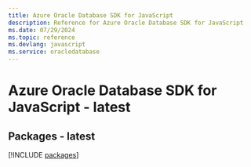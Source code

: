```yaml
---
title: Azure Oracle Database SDK for JavaScript
description: Reference for Azure Oracle Database SDK for JavaScript
ms.date: 07/29/2024
ms.topic: reference
ms.devlang: javascript
ms.service: oracledatabase
---
```

# Azure Oracle Database SDK for JavaScript - latest
## Packages - latest
[!INCLUDE [packages](oracle-database-index.md)]